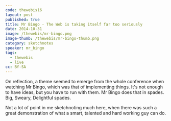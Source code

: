 ```yaml
---
code: thewebis16
layout: post
published: true
title: Mr Bingo - The Web is taking itself far too seriously
date: 2014-10-31
image: /thewebis/mr-bingo.png
image-thumb: /thewebis/mr-bingo-thumb.png
category: sketchnotes
speaker: mr_bingo
tags:
  - thewebis
  - live
cc: BY-SA
---
```


On reflection, a theme seemed to emerge from the whole conference when watching Mr Bingo, which was that of implementing things. It's not enough to have ideas, but you have to run with them. Mr Bingo does that in spades. Big, Sweary, Delightful spades.

Not a lot of point in me sketchnoting much here, when there was such a great demonstration of what a smart, talented and hard working guy can do.
